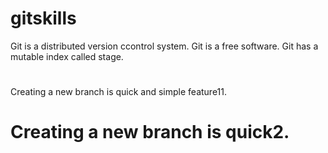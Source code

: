 # gitskills
Git is a distributed version ccontrol system.
Git is a free software.
Git has a mutable index called stage.
#
Creating a new branch is quick and simple feature11.
# Creating a new branch is quick2.
